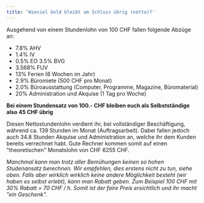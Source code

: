 ```yaml
---
title: 'Wieviel Geld bleibt am Schluss übrig (netto)?'
---
```


Ausgehend von einem Stundenlohn von 100 CHF fallen folgende Abzüge an:

- 7.8% AHV
- 1.4% IV
- 0.5% EO 3.5% BVG
- 3.568% FUV
- 13% Ferien (6 Wochen im Jahr)
- 2.9% Büromiete (500 CHF pro Monat)
- 2.0% Büroausstattung (Computer, Programme, Magazine, Büromaterial)
- 20% Administration und Akquise (1 Tag pro Woche)

__Bei einem Stundensatz von 100.- CHF bleiben euch als Selbstständige also 45 CHF übrig__

Diesen Nettostundenlohn verdient ihr, bei vollständiger Beschäftigung, während ca. 139 Stunden im Monat (Auftragsarbeit). Dabei fallen jedoch auch 34.8 Stunden Akquise und Administration an, welche ihr dem Kunden bereits verrechnet habt. Gute Rechner kommen somit auf einen "theoretischen" Monatslohn von CHF 6255 CHF.

_Manchmal kann man trotz aller Bemühungen keinen so hohen Studenansatz berechnen. Wir empfehlen, dies erstens nicht zu tun, siehe oben. Falls aber wirklich wirklich keine andere Möglichkeit besteht (wir haben es selbst erlebt), kann man Rabatt geben. Zum Beispiel 100 CHF mit 30% Rabatt = 70 CHF / h. Somit ist der faire Preis ersichtlich und ihr macht "ein Geschenk"._
